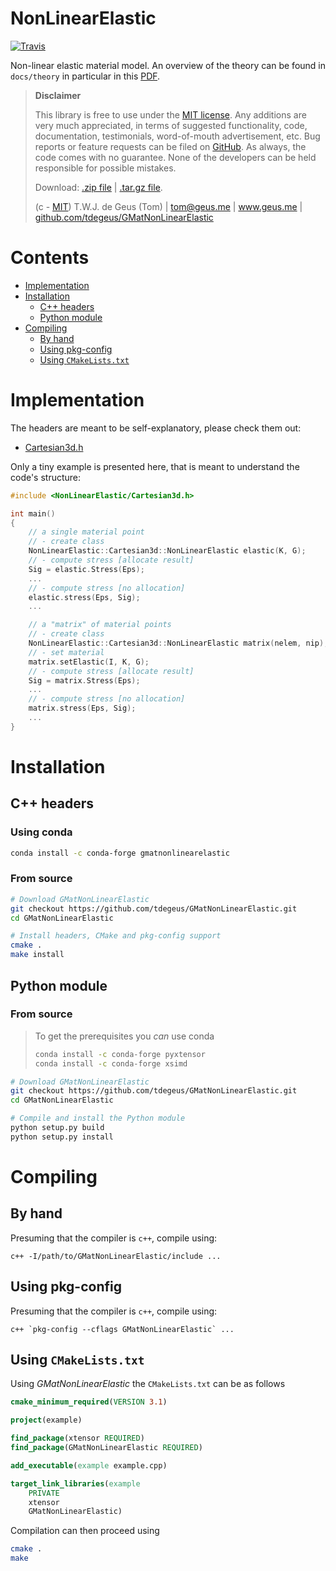
# NonLinearElastic

[![Travis](https://travis-ci.com/tdegeus/GMatNonLinearElastic.svg?branch=master)](https://travis-ci.com/tdegeus/GMatNonLinearElastic)

Non-linear elastic material model. An overview of the theory can be found in `docs/theory` in particular in this [PDF](docs/readme.pdf).

>   **Disclaimer**
>   
>   This library is free to use under the [MIT license](https://github.com/tdegeus/GMatNonLinearElastic/blob/master/LICENSE). Any additions are very much appreciated, in terms of suggested functionality, code, documentation, testimonials, word-of-mouth advertisement, etc. Bug reports or feature requests can be filed on [GitHub](https://github.com/tdegeus/GMatNonLinearElastic). As always, the code comes with no guarantee. None of the developers can be held responsible for possible mistakes.
>   
>   Download: [.zip file](https://github.com/tdegeus/GMatNonLinearElastic/zipball/master) | [.tar.gz file](https://github.com/tdegeus/GMatNonLinearElastic/tarball/master).
>   
>   (c - [MIT](https://github.com/tdegeus/GMatNonLinearElastic/blob/master/LICENSE)) T.W.J. de Geus (Tom) | tom@geus.me | www.geus.me | [github.com/tdegeus/GMatNonLinearElastic](https://github.com/tdegeus/GMatNonLinearElastic)

# Contents

<!-- MarkdownTOC levels="1,2" -->

- [Implementation](#implementation)
- [Installation](#installation)
    - [C++ headers](#c-headers)
    - [Python module](#python-module)
- [Compiling](#compiling)
    - [By hand](#by-hand)
    - [Using pkg-config](#using-pkg-config)
    - [Using `CMakeLists.txt`](#using-cmakeliststxt)

<!-- /MarkdownTOC -->

# Implementation

The headers are meant to be self-explanatory, please check them out:

* [Cartesian3d.h](include/NonLinearElastic/Cartesian3d.h)

Only a tiny example is presented here, that is meant to understand the code's structure:

```cpp
#include <NonLinearElastic/Cartesian3d.h>

int main()
{
    // a single material point
    // - create class
    NonLinearElastic::Cartesian3d::NonLinearElastic elastic(K, G);
    // - compute stress [allocate result]
    Sig = elastic.Stress(Eps);
    ...
    // - compute stress [no allocation]
    elastic.stress(Eps, Sig); 
    ...

    // a "matrix" of material points
    // - create class
    NonLinearElastic::Cartesian3d::NonLinearElastic matrix(nelem, nip);
    // - set material
    matrix.setElastic(I, K, G);
    // - compute stress [allocate result]
    Sig = matrix.Stress(Eps);
    ...
    // - compute stress [no allocation]
    matrix.stress(Eps, Sig); 
    ...
}
```

# Installation

## C++ headers

### Using conda

```bash
conda install -c conda-forge gmatnonlinearelastic
```

### From source

```bash
# Download GMatNonLinearElastic
git checkout https://github.com/tdegeus/GMatNonLinearElastic.git
cd GMatNonLinearElastic

# Install headers, CMake and pkg-config support
cmake .
make install
```

## Python module

### From source

> To get the prerequisites you *can* use conda
> 
> ```bash
> conda install -c conda-forge pyxtensor
> conda install -c conda-forge xsimd
> ```

```bash
# Download GMatNonLinearElastic
git checkout https://github.com/tdegeus/GMatNonLinearElastic.git
cd GMatNonLinearElastic

# Compile and install the Python module
python setup.py build
python setup.py install
```

# Compiling

## By hand

Presuming that the compiler is `c++`, compile using:

```
c++ -I/path/to/GMatNonLinearElastic/include ...
```

## Using pkg-config

Presuming that the compiler is `c++`, compile using:

```
c++ `pkg-config --cflags GMatNonLinearElastic` ...
```

## Using `CMakeLists.txt`

Using *GMatNonLinearElastic* the `CMakeLists.txt` can be as follows

```cmake
cmake_minimum_required(VERSION 3.1)

project(example)

find_package(xtensor REQUIRED)
find_package(GMatNonLinearElastic REQUIRED)

add_executable(example example.cpp)

target_link_libraries(example
    PRIVATE
    xtensor
    GMatNonLinearElastic)
```

Compilation can then proceed using 

```bash
cmake .
make
```
